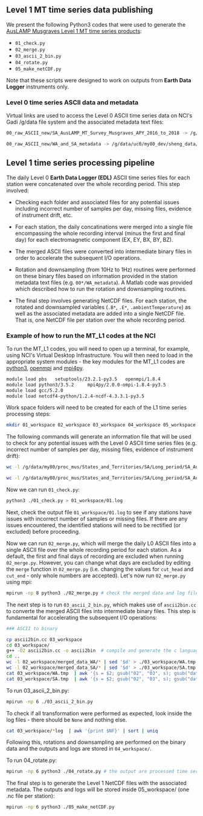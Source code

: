 ## Level 1 MT time series data publishing

We present the following Python3 codes that were used to generate the [AusLAMP Musgraves Level 1 MT time series products](http://dx.doi.org/10.25914/5eaa30de53244):

   - `01_check.py` 
   - `02_merge.py`
   - `03_ascii_2_bin.py`
   - `04_rotate.py`
   - `05_make_netCDF.py`

Note that these scripts were designed to work on outputs from **Earth Data Logger** instruments only.

### Level 0 time series ASCII data and metadata
Virtual links are used to access the Level 0 ASCII time series data on NCI's Gadi /g/data file system and the associated metadata text files:
 
```bash 
00_raw_ASCII_new/SA_AusLAMP_MT_Survey_Musgraves_APY_2016_to_2018 -> /g/data/my80/proc_mus/States_and_Territories/SA/Long_period/SA_AusLAMP_MT_Survey_Musgraves_APY_2016_to_2018/?A/Level_0_Concatinated_Time_Series_ASCII/

00_raw_ASCII_new/WA_and_SA_metadata -> /g/data/uc0/my80_dev/sheng_data/WA_and_SA_metadata/
```

## Level 1 time series processing pipeline

The daily Level 0 **Earth Data Logger (EDL)** ASCII time series files for each station were concatenated over the whole recording period. This step involved:

+ Checking each folder and associated files for any potential issues including incorrect number of samples per day, missing files, evidence of instrument drift, etc.
   
+ For each station, the daily concatinations were merged into a single file encompassing the whole recording interval (minus the first and final day) for each electromagnetic component (EX, EY, BX, BY, BZ). 

+ The merged ASCII files were converted into intermediate binary files in order to accelerate the subsequent I/O operations. 

+ Rotation and downsampling (from 10Hz to 1Hz) routines were performed on these binary files based on information provided in the station metadata text files (e.g. `00*/WA_metadata`). A Matlab code was provided which described how to run the rotation and downsampling routines.  

+ The final step involves generating NetCDF files. For each station, the rotated and downsampled variables (`.B*`, `.E*`, `.ambientTemperature`) as well as the associated metadata are added into a single NetCDF file. That is, one NetCDF file per station over the whole recording period.


### Example of how to run the MT_L1 codes at the NCI
To run the MT_L1 codes, you will need to open up a terminal, for example, using NCI's Virtual Desktop Infrastructure. You will then need to load in the appropriate system modules - the key modules for the MT_L1 codes are [python3](https://www.python.org/), [openmpi](https://www.open-mpi.org/) and [mpi4py](https://mpi4py.readthedocs.io/en/stable/).

```bash
module load pbs   setuptools/23.2.1-py3.5   openmpi/1.8.4
module load python3/3.5.2     mpi4py/2.0.0-ompi-1.8.4-py3.5 
module load gcc/5.2.0
module load netcdf4-python/1.2.4-ncdf-4.3.3.1-py3.5
```
Work space folders will need to be created for each of the L1 time series processing steps:

```bash
mkdir 01_workspace 02_workspace 03_workspace 04_workspace 05_workspace
```
The following commands will generate an information file that will be used to check for any potential issues with the Level 0 ASCII time series files (e.g. incorrect number of samples per day, missing files, evidence of instrument drift):

```bash
wc -l /g/data/my80/proc_mus/States_and_Territories/SA/Long_period/SA_AusLAMP_MT_Survey_Musgraves_APY_2016_to_2018/WA/Level_0_Concatinated_Time_Series_ASCII/*/*/* | sed  '$d' > 01_workspace/WA.log

wc -l /g/data/my80/proc_mus/States_and_Territories/SA/Long_period/SA_AusLAMP_MT_Survey_Musgraves_APY_2016_to_2018/SA/Level_0_Concatinated_Time_Series_ASCII/*/*/* | sed  '$d' > 01_workspace/SA.log
```
Now we can run `01_check.py`:

```bash
python3 ./01_check.py > 01_workspace/01.log
```

Next, check the output file `01_workspace/01.log` to see if any stations have issues with incorrect number of samples or missing files. If there are any issues encountered, the identified stations will need to be rectified (or excluded) before proceeding.

Now we can run `02_merge.py`, which will merge the daily L0 ASCII files into a single ASCII file over the whole recording period for each station. As a default, the first and final days of recording are excluded when running `02_merge.py`. However, you can change what days are excluded by editing the `merge` function in `02_merge.py` (i.e. changing the values for `cut_head` and `cut_end` - only whole numbers are accepted). Let's now run `02_merge.py` using mpi: 

```bash
mpirun -np 8 python3 ./02_merge.py # check the merged data and log files in 02_workspace/
```
The next step is to run `03_ascii_2_bin.py`, which makes use of `ascii2bin.cc` to converte the merged ASCII files into intermediate binary files. This step is fundamental for accelerating the subsequent I/O operations: 

```bash
### ASCII to binary

cp ascii2bin.cc 03_workspace
cd 03_workspace/ 
g++ -O2 ascii2bin.cc -o ascii2bin  # compile and generate the c language program
cd ..
wc -l 02_workspace/merged_data_WA/* | sed '$d' > ./03_workspace/WA.tmp
wc -l 02_workspace/merged_data_SA/* | sed '$d' > ./03_workspace/SA.tmp
cat 03_workspace/WA.tmp  | awk '{s = $2; gsub("02", "03", s); gsub("data","data_bin", s); printf("./03_workspace/ascii2bin %s %s %s.bin \n", $2, $1, s)}' > ./03_workspace/WA.cmd
cat 03_workspace/SA.tmp  | awk '{s = $2; gsub("02", "03", s); gsub("data","data_bin", s); printf("./03_workspace/ascii2bin %s %s %s.bin \n", $2, $1, s)}' > ./03_workspace/SA.cmd
```

To run 03_ascii_2_bin.py:

```bash
mpirun -np 6 ./03_ascii_2_bin.py
```

To check if all transformation were performed as expected, look inside the log files - there should be `None` and nothing else.

```bash
cat 03_workspace/*log  | awk '{print $NF}' | sort | uniq 
```

Following this, rotations and downsampling are performed on the binary data and the outputs and logs are stored in `04_workspace/`.

To run 04_rotate.py:

```bash
mpirun -np 6 python3 ./04_rotate.py # the output are processed time series stored as binary files in 04_workspace.
```

The final step is to generate the Level 1 NetCDF files with the associated metadata. The outputs and logs will be stored inside 05_workspace/ (one .nc file per station): 

```bash
mpirun -np 6 python3 ./05_make_netCDF.py 
```
